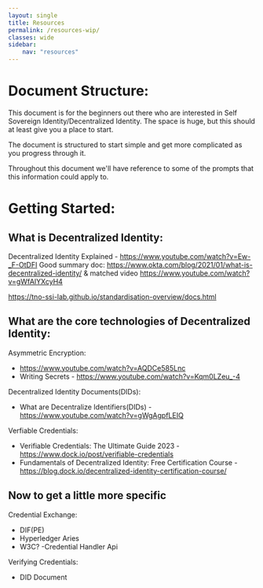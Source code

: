 ```yaml
---
layout: single
title: Resources
permalink: /resources-wip/
classes: wide
sidebar:
    nav: "resources"
---
```



# Document Structure:
This document is for the beginners out there who are interested in Self Sovereign Identity/Decentralized Identity. The space is huge, but this should at least give you a place to start.

The document is structured to start simple and get more complicated as you progress through it.

Throughout this document we'll have reference to some of the prompts that this information could apply to.
<!-- Not sure about this -->

# Getting Started:

## What is Decentralized Identity:
Decentralized Identity Explained - https://www.youtube.com/watch?v=Ew-_F-OtDFI 
Good summary doc: https://www.okta.com/blog/2021/01/what-is-decentralized-identity/ & matched video https://www.youtube.com/watch?v=gWfAIYXcyH4

https://tno-ssi-lab.github.io/standardisation-overview/docs.html

## What are the core technologies of Decentralized Identity:

Asymmetric Encryption:
 - https://www.youtube.com/watch?v=AQDCe585Lnc 
 - Writing Secrets - https://www.youtube.com/watch?v=Kqm0LZeu_-4 

Decentralized Identity Documents(DIDs): 
 - What are Decentralize Identifiers(DIDs) - https://www.youtube.com/watch?v=gWgAgpfLEIQ

Verfiable Credentials:
 - Verifiable Credentials: The Ultimate Guide 2023 - https://www.dock.io/post/verifiable-credentials
 - Fundamentals of Decentralized Identity: Free Certification Course - https://blog.dock.io/decentralized-identity-certification-course/



## Now to get a little more specific

Credential Exchange:
- DIF(PE)
- Hyperledger Aries
- W3C? -Credential Handler Api

Verifying Credentials:
- DID Document



<!-- 

Introduction to Hyperledger Self-Sovereign Identity Solutions(require registration) - https://www.edx.org/course/identity-in-hyperledger-aries-indy-and-ursa




- Dock API https://docs.api.dock.io/
- Dock Certs (no-code platform) https://certs.dock.io/

Combines Dids/VCs and gives a good summary(plugs mobi a bit too much) - https://www.youtube.com/watch?v=lixl_FRhlhE


# Specs:
https://github.com/Sphereon-Opensource/pex 
Wallet Rendering - https://identity.foundation/wallet-rendering/
Presentation Exchange(not beginner) - https://identity.foundation/presentation-exchange/
Credential Manifest - https://identity.foundation/credential-manifest/

 -->


